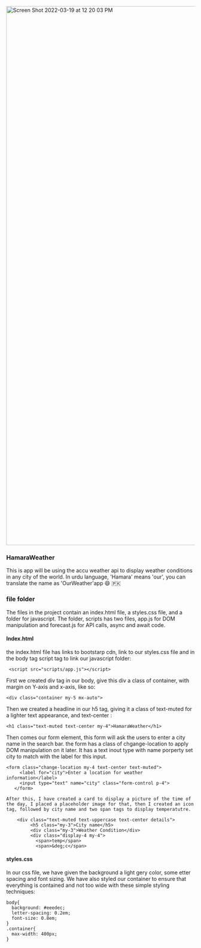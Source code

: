 <img width="1440" alt="Screen Shot 2022-03-19 at 12 20 03 PM" src="https://user-images.githubusercontent.com/75461281/159131488-e97d3c94-c978-4ea8-9a5e-42085c69c22a.png">

### HamaraWeather
This is app will be using the accu weather api to display weather conditions in any city of the world. In urdu language, 'Hamara' means 'our', you can translate the name as 'OurWeather'app 😄 🇵🇰
### file folder
The files in the project contain an index.html file, a styles.css file, and a folder for javascript. The folder, scripts has two files, app.js for DOM manipulation and forecast.js for API calls, async and await code. 

#### Index.html
the index.html file has links to bootstarp cdn, link to our styles.css file and in the body tag script tag to link our javascript folder:
```
 <script src="scripts/app.js"></script>
 ```
 First we created div tag in our body, give this div a class of container, with margin on Y-axis and x-axis, like so:
 ```
 <div class="container my-5 mx-auto">
 ```
 Then we created a headline in our h5 tag, giving it a class of text-muted for a lighter text appearance, and text-center :
 
 ```
 <h1 class="text-muted text-center my-4">HamaraWeather</h1>
 ```
 Then comes our form element, this form will ask the users to enter a city name in the search bar. the form has a class of chgange-location to apply DOM manipulation on it later. It has a text inout type with name porperty set city to match with the label for this input. 

 ```
 <form class="change-location my-4 text-center text-muted">
      <label for="city">Enter a location for weather information</label>
      <input type="text" name="city" class="form-control p-4">
    </form>
  ```  
    After this, I have created a card to display a picture of the time of the day, I placed a placeholder image for that, then I created an icon tag, followed by city name and two span tags to display temperatutre. 
```
    <div class="text-muted text-uppercase text-center details">
         <h5 class="my-3">City name</h5>
         <div class="my-3">Weather Condition</div>
         <div class="display-4 my-4">
           <span>temp</span>
           <span>&deg;c</span>
```
#### styles.css
In our css file, we have given the background a light gery color, some etter spacing and font sizing. We have also styled our container to ensure that everything is contained and not too wide with these simple styling techniques:
``` 
body{
  background: #eeedec;
  letter-spacing: 0.2em;
  font-size: 0.8em;
}
.container{
  max-width: 400px;
}
```